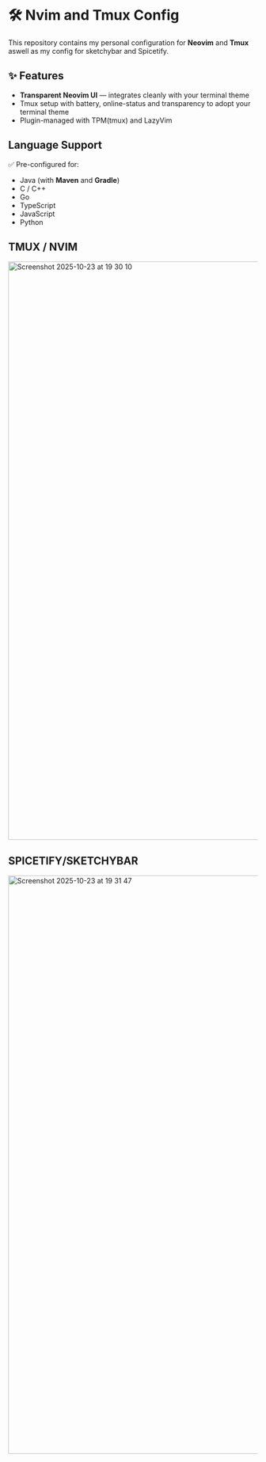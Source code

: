 # 🛠️ Nvim and Tmux Config

This repository contains my personal configuration for **Neovim** and **Tmux** aswell as my config for sketchybar and Spicetify.

## ✨ Features

- **Transparent Neovim UI** — integrates cleanly with your terminal theme
- Tmux setup with battery, online-status and transparency to adopt your terminal theme
- Plugin-managed with TPM(tmux) and LazyVim

## Language Support

✅ Pre-configured for:

- Java (with **Maven** and **Gradle**)
- C / C++
- Go
- TypeScript
- JavaScript
- Python

## TMUX / NVIM
<img width="1800" height="1169" alt="Screenshot 2025-10-23 at 19 30 10" src="https://github.com/user-attachments/assets/045751e8-45df-4ee2-a303-c7ba052fd1b9" />

## SPICETIFY/SKETCHYBAR
<img width="1800" height="1169" alt="Screenshot 2025-10-23 at 19 31 47" src="https://github.com/user-attachments/assets/6f4714ee-f516-45c4-96e9-8b59d5aacfb0" />
